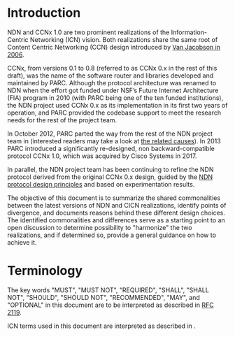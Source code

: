 # Introduction

NDN and CCNx 1.0 are two prominent realizations of the Information-Centric Networking (ICN) vision.
Both realizations share the same root of Content Centric Networking (CCN) design introduced by [Van Jacobson in 2006](http://www.ccnx.org/395/1/van-jacobsen-at-google/).
<!-- CCNx -->
CCNx, from versions 0.1 to 0.8 (referred to as CCNx 0.x in the rest of this draft), was the name of the software router and libraries developed and maintained by PARC.
Although the protocol architecture was renamed to NDN when the effort got funded under NSF’s Future Internet Architecture (FIA) program in 2010 (with PARC being one of the ten funded institutions), the NDN project used CCNx 0.x as its implementation in its first two years of operation, and PARC provided the codebase support to meet the research needs for the rest of the project team.

In October 2012, PARC parted the way from the rest of the NDN project team in (interested readers may take a look at [the related causes](https://named-data.net/wp-content/uploads/2016/08/NDN-IPR.pdf)).
In 2013 PARC introduced a significantly re-designed, non backward-compatible protocol CCNx 1.0, which was acquired by Cisco Systems in 2017.

In parallel, the NDN project team has been continuing to refine the NDN protocol derived from the original CCNx 0.x design, guided by the [NDN protocol design principles](https://named-data.net/project/ndn-design-principles/) and based on experimentation results.

The objective of this document is to summarize the shared commonalities between the latest versions of NDN and CICN realizations, identify points of divergence, and documents reasons behind these different design choices.
The identified commonalities and differences serve as a starting point to an open discussion to determine possibility to "harmonize" the two realizations, and if determined so, provide a general guidance on how to achieve it.

# Terminology

The key words "MUST", "MUST NOT", "REQUIRED", "SHALL", "SHALL NOT", "SHOULD", "SHOULD NOT", "RECOMMENDED", "MAY", and "OPTIONAL" in this document are to be interpreted as described in [RFC 2119](#RFC2119).

ICN terms used in this document are interpreted as described in [](#I-D.wissingh-icnrg-terminology).

